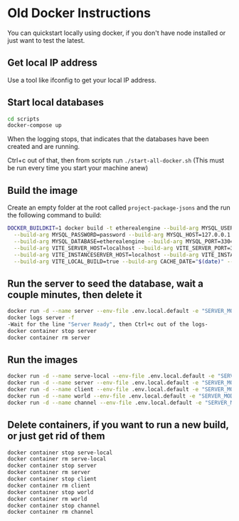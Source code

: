 # Old Docker Instructions

You can quickstart locally using docker, if you don't have node installed or
just want to test the latest.

## Get local IP address
Use a tool like ifconfig to get your local IP address.

## Start local databases

```bash
cd scripts
docker-compose up
```

When the logging stops, that indicates that the databases have been created and
are running.

Ctrl+c out of that, then from scripts run `./start-all-docker.sh`
(This must be run every time you start your machine anew)

## Build the image

Create an empty folder at the root called `project-package-jsons` and the run
the following command to build:

``` bash
DOCKER_BUILDKIT=1 docker build -t etherealengine --build-arg MYSQL_USER=server \
  --build-arg MYSQL_PASSWORD=password --build-arg MYSQL_HOST=127.0.0.1 \
  --build-arg MYSQL_DATABASE=etherealengine --build-arg MYSQL_PORT=3304 \
  --build-arg VITE_SERVER_HOST=localhost --build-arg VITE_SERVER_PORT=3030 \
  --build-arg VITE_INSTANCESERVER_HOST=localhost --build-arg VITE_INSTANCESERVER_PORT=3031 \
  --build-arg VITE_LOCAL_BUILD=true --build-arg CACHE_DATE="$(date)" --network="host" .
```

## Run the server to seed the database, wait a couple minutes, then delete it

``` bash
docker run -d --name server --env-file .env.local.default -e "SERVER_MODE=api" -e "FORCE_DB_REFRESH=true" --network host etherealengine
docker logs server -f
-Wait for the line "Server Ready", then Ctrl+c out of the logs-
docker container stop server
docker container rm server
```

## Run the images
``` bash
docker run -d --name serve-local --env-file .env.local.default -e "SERVER_MODE=serve-local" --network host etherealengine
docker run -d --name server --env-file .env.local.default -e "SERVER_MODE=api" -e "INSTANCESERVER_HOST=<local IP address" --network host etherealengine
docker run -d --name client --env-file .env.local.default -e "SERVER_MODE=client" --network host etherealengine
docker run -d --name world --env-file .env.local.default -e "SERVER_MODE=realtime" -e "INSTANCESERVER_HOST=<local IP address>" --network host etherealengine
docker run -d --name channel --env-file .env.local.default -e "SERVER_MODE=realtime" -e "INSTANCESERVER_HOST=<local IP address>" -e "INSTANCESERVER_PORT=3032" --network host etherealengine
```

## Delete containers, if you want to run a new build, or just get rid of them

``` bash
docker container stop serve-local
docker container rm serve-local
docker container stop server
docker container rm server
docker container stop client
docker container rm client
docker container stop world
docker container rm world
docker container stop channel
docker container rm channel
```

